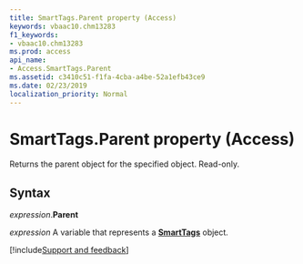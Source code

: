 ```yaml
---
title: SmartTags.Parent property (Access)
keywords: vbaac10.chm13283
f1_keywords:
- vbaac10.chm13283
ms.prod: access
api_name:
- Access.SmartTags.Parent
ms.assetid: c3410c51-f1fa-4cba-a4be-52a1efb43ce9
ms.date: 02/23/2019
localization_priority: Normal
---
```



# SmartTags.Parent property (Access)

Returns the parent object for the specified object. Read-only.


## Syntax

_expression_.**Parent**

_expression_ A variable that represents a **[SmartTags](Access.SmartTags.md)** object.




[!include[Support and feedback](~/includes/feedback-boilerplate.md)]
